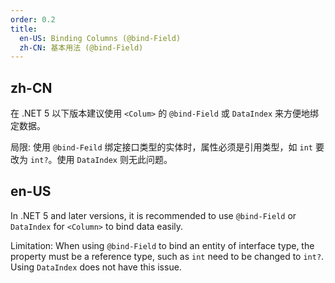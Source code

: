 ```yaml
---
order: 0.2
title:
  en-US: Binding Columns (@bind-Field)
  zh-CN: 基本用法 (@bind-Field)
---
```


## zh-CN

在 .NET 5 以下版本建议使用 `<Colum>` 的 `@bind-Field` 或 `DataIndex` 来方便地绑定数据。

局限: 使用 `@bind-Feild` 绑定接口类型的实体时，属性必须是引用类型，如 `int` 要改为 `int?`。使用 `DataIndex` 则无此问题。

## en-US

In .NET 5 and later versions, it is recommended to use `@bind-Field` or `DataIndex` for `<Column>` to bind data easily.

Limitation: When using `@bind-Field` to bind an entity of interface type, the property must be a reference type, such as `int` need to be changed to `int?`. Using `DataIndex` does not have this issue.